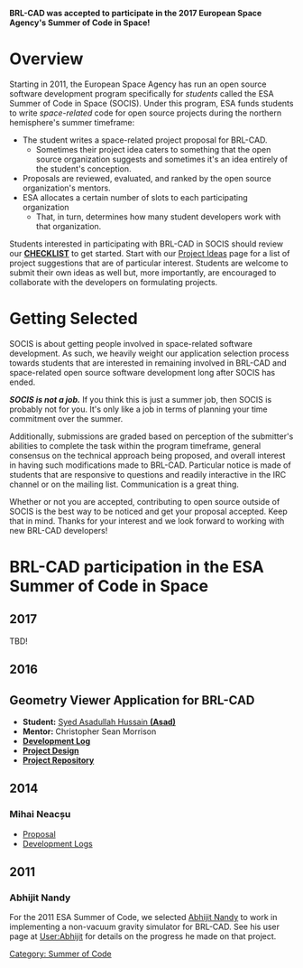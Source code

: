 **BRL-CAD was accepted to participate in the 2017 European Space
Agency's Summer of Code in Space!**

# Overview

Starting in 2011, the European Space Agency has run an open source
software development program specifically for *students* called the ESA
Summer of Code in Space (SOCIS). Under this program, ESA funds students
to write *space-related* code for open source projects during the
northern hemisphere's summer timeframe:

-   The student writes a space-related project proposal for BRL-CAD.
    -   Sometimes their project idea caters to something that the open
        source organization suggests and sometimes it's an idea entirely
        of the student's conception.
-   Proposals are reviewed, evaluated, and ranked by the open source
    organization's mentors.
-   ESA allocates a certain number of slots to each participating
    organization
    -   That, in turn, determines how many student developers work with
        that organization.

Students interested in participating with BRL-CAD in SOCIS should review
our **[CHECKLIST](Summer_of_Code/Checklist.md)** to get started.
Start with our [Project
Ideas](ESA_Summer_of_Code_in_Space/Project_Ideas.md) page for a
list of project suggestions that are of particular interest. Students
are welcome to submit their own ideas as well but, more importantly, are
encouraged to collaborate with the developers on formulating projects.

# Getting Selected

SOCIS is about getting people involved in space-related software
development. As such, we heavily weight our application selection
process towards students that are interested in remaining involved in
BRL-CAD and space-related open source software development long after
SOCIS has ended.

***SOCIS is not a job.*** If you think this is just a summer job, then
SOCIS is probably not for you. It's only like a job in terms of planning
your time commitment over the summer.

Additionally, submissions are graded based on perception of the
submitter's abilities to complete the task within the program timeframe,
general consensus on the technical approach being proposed, and overall
interest in having such modifications made to BRL-CAD. Particular notice
is made of students that are responsive to questions and readily
interactive in the IRC channel or on the mailing list. Communication is
a great thing.

Whether or not you are accepted, contributing to open source outside of
SOCIS is the best way to be noticed and get your proposal accepted. Keep
that in mind. Thanks for your interest and we look forward to working
with new BRL-CAD developers!

# BRL-CAD participation in the ESA Summer of Code in Space

## 2017

TBD!

## 2016

## Geometry Viewer Application for BRL-CAD

-   **Student:** [Syed Asadullah Hussain
    **(Asad)**](http://brlcad.org/wiki/User:Asadmorgoth)
-   **Mentor:** Christopher Sean Morrison
-   [**Development
    Log**](https://github.com/asadpiz/brlcad-viewer/commits/master)
-   [**Project
    Design**](http://brlcad.org/wiki/Geometry_Viewer_Application_for_BRL-CAD)
-   [**Project Repository**](https://github.com/asadpiz/brlcad-viewer)

## 2014

### Mihai Neacșu

-   [Proposal](http://brlcad.org/wiki/User:Mihaineacsu/proposal2014)
-   [Development
    Logs](http://brlcad.org/wiki/User:Mihaineacsu/SoCIS2014/Logs)

## 2011

### Abhijit Nandy

For the 2011 ESA Summer of Code, we selected [Abhijit
Nandy](User:Abhijit.md) to work in implementing a non-vacuum
gravity simulator for BRL-CAD. See his user page at
[User:Abhijit](User:Abhijit.md) for details on the progress he
made on that project.

[Category: Summer of Code](Category:_Summer_of_Code.md)
